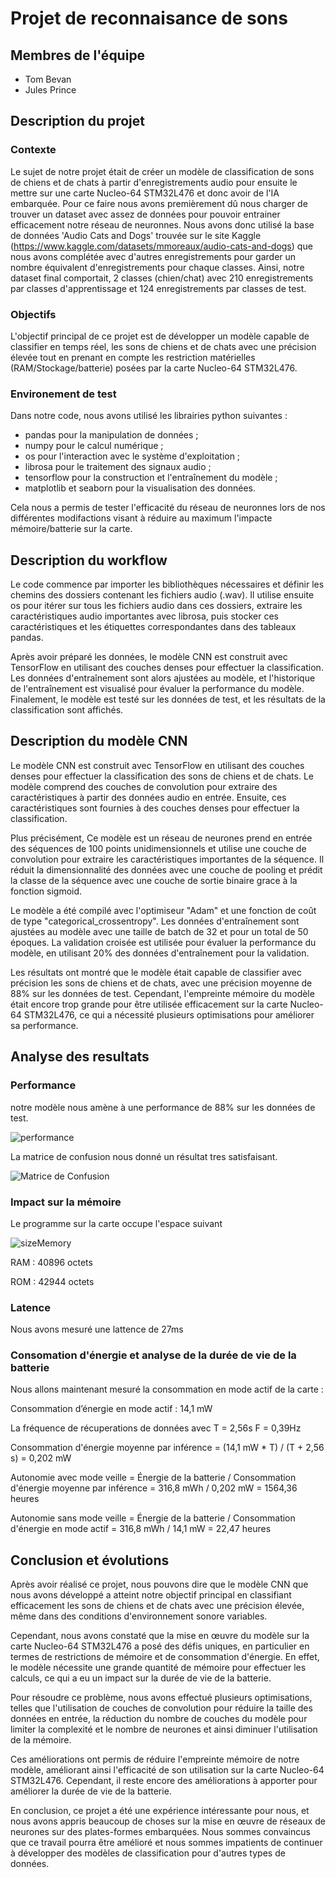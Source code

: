 # Projet de reconnaisance de sons
 
## Membres de l'équipe

- Tom Bevan    
- Jules Prince

## Description du projet

### Contexte

Le sujet de notre projet était de créer un modèle de classification de sons de chiens et de chats à partir d'enregistrements audio pour ensuite le mettre sur une carte Nucleo-64 STM32L476 et donc avoir de l'IA embarquée. Pour ce faire nous avons premièrement dû nous charger de trouver un dataset avec assez de données pour pouvoir entrainer efficacement notre réseau de neuronnes. Nous avons donc utilisé la base de données 'Audio Cats and Dogs' trouvée sur le site Kaggle (https://www.kaggle.com/datasets/mmoreaux/audio-cats-and-dogs) que nous avons complétée avec d'autres enregistrements pour garder un nombre équivalent d'enregistrements pour chaque classes.
Ainsi, notre dataset final comportait, 2 classes (chien/chat) avec 210 enregistrements par classes d'apprentissage et 124 enregistrements par classes de test.

### Objectifs 

L'objectif principal de ce projet est de développer un modèle capable de classifier en temps réel, les sons de chiens et de chats avec une précision élevée tout en prenant en compte les restriction matérielles (RAM/Stockage/batterie) posées par la carte Nucleo-64 STM32L476.

### Environement de test

Dans notre code, nous avons utilisé les librairies python suivantes :

- pandas pour la manipulation de données ;
- numpy pour le calcul numérique ;
- os pour l'interaction avec le système d'exploitation ;
- librosa pour le traitement des signaux audio ;
- tensorflow pour la construction et l'entraînement du modèle ;
- matplotlib et seaborn pour la visualisation des données.

Cela nous a permis de tester l'efficacité du réseau de neuronnes lors de nos différentes modifactions visant à réduire au maximum l'impacte mémoire/batterie sur la carte.

## Description du workflow

Le code commence par importer les bibliothèques nécessaires et définir les chemins des dossiers contenant les fichiers audio (.wav). Il utilise ensuite os pour itérer sur tous les fichiers audio dans ces dossiers, extraire les caractéristiques audio importantes avec librosa, puis stocker ces caractéristiques et les étiquettes correspondantes dans des tableaux pandas.

Après avoir préparé les données, le modèle CNN est construit avec TensorFlow en utilisant des couches denses pour effectuer la classification. Les données d'entraînement sont alors ajustées au modèle, et l'historique de l'entraînement est visualisé pour évaluer la performance du modèle. Finalement, le modèle est testé sur les données de test, et les résultats de la classification sont affichés.

## Description du modèle CNN

Le modèle CNN est construit avec TensorFlow en utilisant des couches denses pour effectuer la classification des sons de chiens et de chats. Le modèle comprend des couches de convolution pour extraire des caractéristiques à partir des données audio en entrée. Ensuite, ces caractéristiques sont fournies à des couches denses pour effectuer la classification.

Plus précisément, Ce modèle est un réseau de neurones prend en entrée des séquences de 100 points unidimensionnels et utilise une couche de convolution pour extraire les caractéristiques importantes de la séquence. Il réduit la dimensionnalité des données avec une couche de pooling et prédit la classe de la séquence avec une couche de sortie binaire grace à la fonction sigmoid.

Le modèle a été compilé avec l'optimiseur "Adam" et une fonction de coût de type "categorical_crossentropy". Les données d'entraînement sont ajustées au modèle avec une taille de batch de 32 et pour un total de 50 époques. La validation croisée est utilisée pour évaluer la performance du modèle, en utilisant 20% des données d'entraînement pour la validation.

Les résultats ont montré que le modèle était capable de classifier avec précision les sons de chiens et de chats, avec une précision moyenne de 88% sur les données de test. Cependant, l'empreinte mémoire du modèle était encore trop grande pour être utilisée efficacement sur la carte Nucleo-64 STM32L476, ce qui a nécessité plusieurs optimisations pour améliorer sa performance.

## Analyse des resultats
### Performance

notre modèle nous amène à une performance de 88% sur les données de test.

![performance](img/performance.png)  

La matrice de confusion nous donné un résultat tres satisfaisant.

![Matrice de Confusion](img/matrice.png)  

### Impact sur la mémoire

Le programme sur la carte occupe l'espace suivant 

![sizeMemory](img/sizeMemory.png) 

RAM : 40896 octets

ROM : 42944 octets

### Latence

Nous avons mesuré une lattence de 27ms

### Consomation d'énergie et analyse de la durée de vie de la batterie
Nous allons maintenant mesuré la consommation en mode actif de la carte :

Consommation d’énergie en mode actif : 14,1 mW

La fréquence de récuperations de données avec T = 2,56s F = 0,39Hz

Consommation d'énergie moyenne par inférence = (14,1 mW * T) / (T + 2,56 s) = 0,202 mW

Autonomie avec mode veille = Énergie de la batterie / Consommation d'énergie moyenne par inférence = 316,8 mWh / 0,202 mW = 1564,36 heures

Autonomie sans mode veille = Énergie de la batterie / Consommation d'énergie en mode actif = 316,8 mWh / 14,1 mW = 22,47 heures


## Conclusion et évolutions

Après avoir réalisé ce projet, nous pouvons dire que le modèle CNN que nous avons développé a atteint notre objectif principal en classifiant efficacement les sons de chiens et de chats avec une précision élevée, même dans des conditions d'environnement sonore variables.

Cependant, nous avons constaté que la mise en œuvre du modèle sur la carte Nucleo-64 STM32L476 a posé des défis uniques, en particulier en termes de restrictions de mémoire et de consommation d'énergie. En effet, le modèle nécessite une grande quantité de mémoire pour effectuer les calculs, ce qui a eu un impact sur la durée de vie de la batterie.

Pour résoudre ce problème, nous avons effectué plusieurs optimisations, telles que l'utilisation de couches de convolution pour réduire la taille des données en entrée, la réduction du nombre de couches du modèle pour limiter la complexité et le nombre de neurones et ainsi diminuer l'utilisation de la mémoire.

Ces améliorations ont permis de réduire l'empreinte mémoire de notre modèle, améliorant ainsi l'efficacité de son utilisation sur la carte Nucleo-64 STM32L476. Cependant, il reste encore des améliorations à apporter pour améliorer la durée de vie de la batterie.

En conclusion, ce projet a été une expérience intéressante pour nous, et nous avons appris beaucoup de choses sur la mise en œuvre de réseaux de neurones sur des plates-formes embarquées. Nous sommes convaincus que ce travail pourra être amélioré et nous sommes impatients de continuer à développer des modèles de classification pour d'autres types de données.
